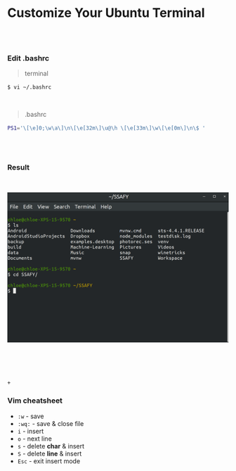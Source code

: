 # Customize Your Ubuntu Terminal

<br>

<br>

### Edit .bashrc

> terminal

```bash
$ vi ~/.bashrc
```

<br>

> .bashrc 

```bash
PS1='\[\e]0;\w\a\]\n\[\e[32m\]\u@\h \[\e[33m\]\w\[\e[0m\]\n\$ '
```

<br>

<br>

### Result

<br>

![image-20200412185211733](../../images/image-20200412185211733.png)

<br>

<br>

<br>

`+`

### Vim cheatsheet

- `:w`  - save
- `:wq:`  - save & close file
- `i` - insert
- `o`  - next line
- `s`  - delete **char** & insert
- `S` - delete **line** & insert
- `Esc` - exit insert mode